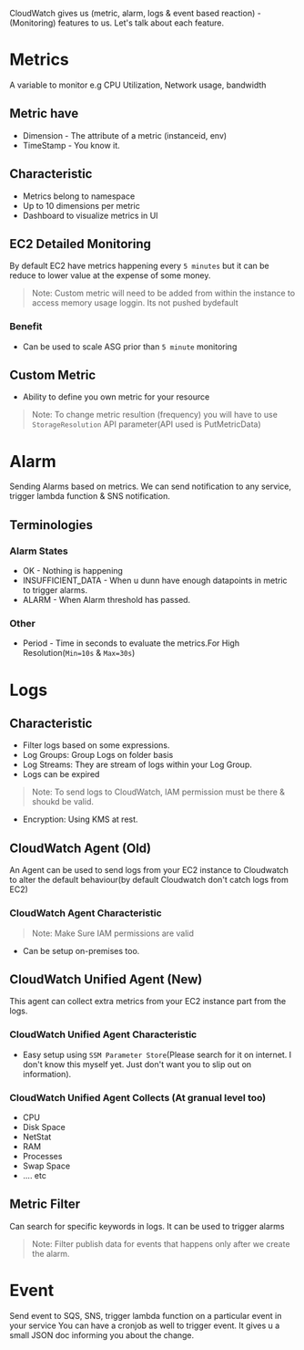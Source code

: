 CloudWatch gives us (metric, alarm, logs & event based reaction) - (Monitoring) features to us.
Let's talk about each feature.
# Metrics
A variable to monitor e.g CPU Utilization, Network usage, bandwidth
## Metric have
- Dimension - The attribute of a metric (instanceid, env)
- TimeStamp - You know it.
## Characteristic
- Metrics belong to namespace
- Up to 10 dimensions per metric
- Dashboard to visualize metrics in UI
## EC2 Detailed Monitoring
By default EC2 have metrics happening every `5 minutes` but it can be reduce to lower value at the expense of some money.
> Note: Custom metric will need to be added from within the instance to access memory usage loggin. Its not pushed bydefault
### Benefit
- Can be used to scale ASG prior than `5 minute` monitoring
## Custom Metric
- Ability to define you own metric for your resource
> Note: To change metric resultion (frequency) you will have to use `StorageResolution` API parameter(API used is PutMetricData)

# Alarm
Sending Alarms based on metrics. We can send notification to any service, trigger lambda function & SNS notification.
## Terminologies
### Alarm States
- OK - Nothing is happening
- INSUFFICIENT_DATA - When u dunn have enough datapoints in metric to trigger alarms.
- ALARM - When Alarm threshold has passed.
### Other
- Period - Time in seconds to evaluate the metrics.For High Resolution(`Min=10s` & `Max=30s`)

# Logs
## Characteristic
- Filter logs based on some expressions.
- Log Groups: Group Logs on folder basis
- Log Streams: They are stream of logs within your Log Group.
- Logs can be expired
> Note: To send logs to CloudWatch, IAM permission must be there & shoukd be valid.
- Encryption: Using KMS at rest.
## CloudWatch Agent (Old)
An Agent can be used to send logs from your EC2 instance to Cloudwatch to alter the default behaviour(by default Cloudwatch don't catch logs from EC2)
### CloudWatch Agent Characteristic
> Note: Make Sure IAM permissions are valid
- Can be setup on-premises too.
## CloudWatch Unified Agent (New)
This agent can collect extra metrics from your EC2 instance part from the logs. 
### CloudWatch Unified Agent Characteristic
- Easy setup using `SSM Parameter Store`(Please search for it on internet. I don't know this myself yet. Just don't want you to slip out on information).
### CloudWatch Unified Agent Collects (At granual level too)
- CPU
- Disk Space
- NetStat
- RAM
- Processes
- Swap Space
- .... etc
## Metric Filter
Can search for specific keywords in logs.
It can be used to trigger alarms
> Note: Filter publish data for events that happens only after we create the alarm.

# Event
Send event to SQS, SNS, trigger lambda function on a particular event in your service
You can have a cronjob as well to trigger event.
It gives u a small JSON doc informing you about the change.
